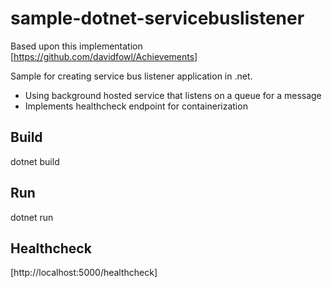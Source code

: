 # sample-dotnet-servicebuslistener
Based upon this implementation [https://github.com/davidfowl/Achievements]

Sample for creating service bus listener application in .net.
- Using background hosted service that listens on a queue for a message
- Implements healthcheck endpoint for containerization

## Build ##
dotnet build

## Run ##
dotnet run

## Healthcheck ##
[http://localhost:5000/healthcheck]
